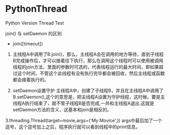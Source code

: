 # PythonThread
Python Version  Thread Test


join() 与 setDaemon 的区别

- join([timeout])
1. 主线程A中调用了B.join()，那么，主线程A会在调用的地方等待，直到子线程B完成操作后，才可以接着往下执行，那么在调用这个线程时可以使用被调用线程的join方法，里面的参数时可选的，代表线程运行的最大时间，即如果超过这个时间，不管这个此线程有没有执行完毕都会被回收，然后主线程或函数都会接着执行的。

2. setDaemon设置守护
  主线程A中，创建了子线程B，并且在主线程A中调用了B.setDaemon(),这个的意思是，把主线程A设置为守护线程，这时候，要是主线程A执行结束了，就不管子线程B是否完成,一并和主线程A退出.这就是setDaemon方法的含义，这基本和join是相反的。
  
3.threading.Thread(target=movie,args=('My Movice',)) args中最后加了一个逗号，这个逗号加上之后，程序执行就可以看到线程中的print信息。
